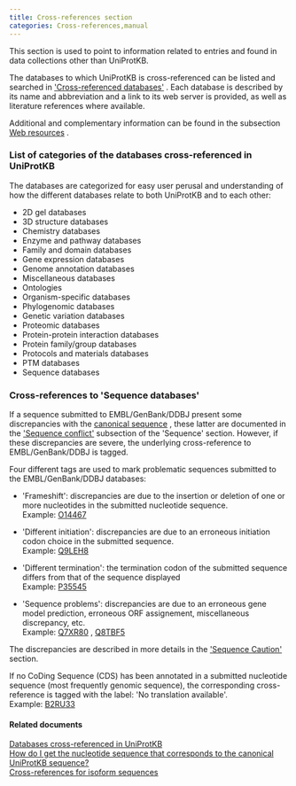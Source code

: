 ```yaml
---
title: Cross-references section
categories: Cross-references,manual
---
```


This section is used to point to information related to entries and found in data collections other than UniProtKB.

The databases to which UniProtKB is cross-referenced can be listed and searched in ['Cross-referenced databases'](http://www.uniprot.org/database) . Each database is described by its name and abbreviation and a link to its web server is provided, as well as literature references where available.

Additional and complementary information can be found in the subsection [Web resources](http://www.uniprot.org/manual/web_resource) .

### List of categories of the databases cross-referenced in UniProtKB

The databases are categorized for easy user perusal and understanding of how the different databases relate to both UniProtKB and to each other:

-   2D gel databases
-   3D structure databases
-   Chemistry databases
-   Enzyme and pathway databases
-   Family and domain databases
-   Gene expression databases
-   Genome annotation databases
-   Miscellaneous databases
-   Ontologies
-   Organism-specific databases
-   Phylogenomic databases
-   Genetic variation databases
-   Proteomic databases
-   Protein-protein interaction databases
-   Protein family/group databases
-   Protocols and materials databases
-   PTM databases
-   Sequence databases

### Cross-references to 'Sequence databases'

If a sequence submitted to EMBL/GenBank/DDBJ present some discrepancies with the [canonical sequence](http://www.uniprot.org/help/canonical%5Fand%5Fisoforms) , these latter are documented in the ['Sequence conflict'](http://www.uniprot.org/manual/conflict) subsection of the 'Sequence' section. However, if these discrepancies are severe, the underlying cross-reference to EMBL/GenBank/DDBJ is tagged.

Four different tags are used to mark problematic sequences submitted to the EMBL/GenBank/DDBJ databases:

-   'Frameshift': discrepancies are due to the insertion or deletion of one or more nucleotides in the submitted nucleotide sequence.  
    Example: [O14467](http://www.uniprot.org/uniprotkb/O14467#cross-references)

<!-- -->

-   'Different initiation': discrepancies are due to an erroneous initiation codon choice in the submitted sequence.  
    Example: [Q9LEH8](http://www.uniprot.org/uniprotkb/Q9LEH8#cross-references)

<!-- -->

-   'Different termination': the termination codon of the submitted sequence differs from that of the sequence displayed  
    Example: [P35545](http://www.uniprot.org/uniprotkb/P35545#cross-references)

<!-- -->

-   'Sequence problems': discrepancies are due to an erroneous gene model prediction, erroneous ORF assignement, miscellaneous discrepancy, etc.  
    Example: [Q7XR80](http://www.uniprot.org/uniprotkb/Q7XR80#cross-references) , [Q8TBF5](http://www.uniprot.org/uniprotkb/Q8TBF5#cross-references)

The discrepancies are described in more details in the ['Sequence Caution'](http://www.uniprot.org/manual/sequence%5Fcaution) section.

If no CoDing Sequence (CDS) has been annotated in a submitted nucleotide sequence (most frequently genomic sequence), the corresponding cross-reference is tagged with the label: 'No translation available'.  
Example: [B2RU33](http://www.uniprot.org/uniprotkb/B2RU33#cross-references)

#### Related documents

[Databases cross-referenced in UniProtKB](http://www.uniprot.org/database)  
[How do I get the nucleotide sequence that corresponds to the canonical UniProtKB sequence?](http://www.uniprot.org/help/canonical%5Fnucleotide)  
[Cross-references for isoform sequences](http://www.uniprot.org/help/isoform%5Fcrossreferences)
